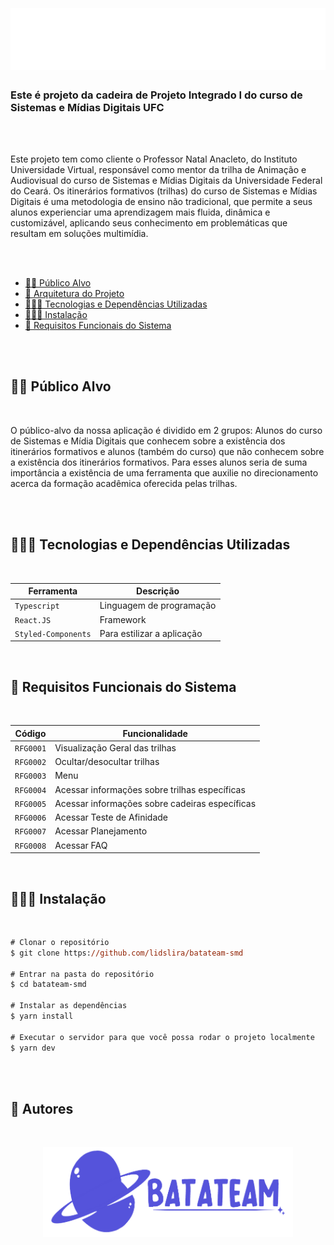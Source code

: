 <h1 align="center">
<img style="margin-top: 20px;" src="src/assets/azimute-logo.png">

### Este é projeto da cadeira de Projeto Integrado I do curso de Sistemas e Mídias Digitais UFC

<br>
<br>

 Este projeto tem como cliente o Professor Natal Anacleto, do Instituto Universidade Virtual, responsável como mentor da trilha de Animação e Audiovisual do curso de Sistemas e Mídias Digitais da Universidade Federal do Ceará. Os itinerários formativos (trilhas) do curso de Sistemas e Mídias Digitais é uma metodologia de ensino não tradicional, que permite a seus alunos experienciar uma aprendizagem mais fluida, dinâmica e customizável, aplicando seus conhecimento em problemáticas que resultam em soluções multimídia.


<br>
<br>

<!--ts-->

- [👧🏾 Público Alvo](#-Público)
- [📁 Arquitetura do Projeto](#-Arquitetura-do-Projeto)
- [👩🏾‍💻 Tecnologias e Dependências Utilizadas](#-Tecnologias-e-Dependências-Utilizadas)
- [👩🏾‍🔧 Instalação](#-Instalação)
- [🔧 Requisitos Funcionais do Sistema](#-Requisitos-Funcionais-Do-Sistema)


<!--te-->

<br>
<br>

## 👧🏾 Público Alvo

<br>

O público-alvo da nossa aplicação é dividido em 2 grupos: Alunos do curso de Sistemas e Mídia Digitais que conhecem sobre a existência dos itinerários formativos e alunos (também do curso)  que não conhecem sobre a existência dos itinerários formativos. Para esses alunos seria de suma importância a existência de uma ferramenta que auxilie no direcionamento acerca da formação acadêmica oferecida pelas trilhas.

<br>
<br>



## 👩🏾‍💻 Tecnologias e Dependências Utilizadas

<br>

| Ferramenta | Descrição |
| --- | --- |
| `Typescript` | Linguagem de programação ||
| `React.JS`   | Framework|
| `Styled-Components`    | Para estilizar a aplicação |

<br>

## 🔧  Requisitos Funcionais do Sistema

<br>

| Código | Funcionalidade |
| --- | --- |
| `RFG0001` | Visualização Geral das trilhas ||
| `RFG0002`   | Ocultar/desocultar trilhas |
| `RFG0003`    | Menu |
| `RFG0004`    | Acessar informações sobre trilhas específicas |
| `RFG0005`    | Acessar informações sobre cadeiras específicas |
| `RFG0006`    | Acessar Teste de Afinidade |
| `RFG0007`    | Acessar Planejamento |
| `RFG0008`    | Acessar FAQ |

<br>

## 👩🏾‍🔧 Instalação

<br>

```ps
# Clonar o repositório
$ git clone https://github.com/lidslira/batateam-smd

# Entrar na pasta do repositório
$ cd batateam-smd

# Instalar as dependências
$ yarn install

# Executar o servidor para que você possa rodar o projeto localmente
$ yarn dev
```
<br>
<br>

## 🥔 Autores

</br>

<p align="center">
<a>
 <img src="src/assets/logo-batateam-expand.png" width="400px;" alt="Batateam"/>
 <br/>
</a>
</p>

